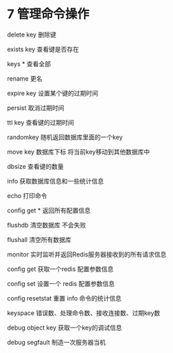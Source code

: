# 7 管理命令操作

delete key  删除键

exists  key   查看键是否存在

keys  * 查看全部

rename 更名

expire  key 设置某个键的过期时间

persist  取消过期时间

ttl key   查看键的过期时间

randomkey   随机返回数据库里面的一个key

move key 数据库下标  将当前key移动到其他数据库中

dbsize  查看键的数量

info  获取数据库信息和一些统计信息

echo  打印命令

config get *  返回所有配置信息

flushdb  清空数据库   不会失败

flushall  清空所有数据库

monitor  实时监听并返回Redis服务器接收到的所有请求信息

config get  获取一个redis 配置参数信息

config set  设置一个 redis 配置参数信息 

config resetstat  重置 info 命令的统计信息

keyspace  错误数、处理命令数、接收连接数、过期key数

debug object key   获取一个key的调试信息

debug segfault  制造一次服务器当机